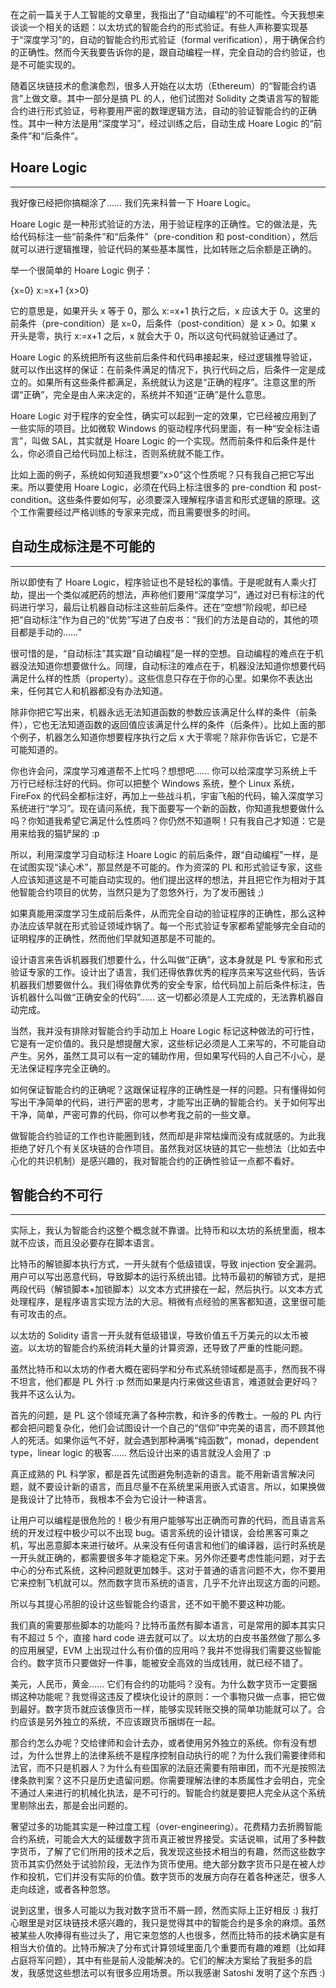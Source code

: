 在之前一篇关于人工智能的文章里，我指出了“自动编程”的不可能性。今天我想来谈谈一个相关的话题：以太坊式的智能合约的形式验证。有些人声称要实现基于“深度学习”的，自动的智能合约形式验证（formal verification），用于确保合约的正确性。然而今天我要告诉你的是，跟自动编程一样，完全自动的合约验证，也是不可能实现的。

随着区块链技术的愈演愈烈，很多人开始在以太坊（Ethereum）的“智能合约语言”上做文章。其中一部分是搞 PL 的人，他们试图对 Solidity 之类语言写的智能合约进行形式验证，号称要用严密的数理逻辑方法，自动的验证智能合约的正确性。其中一种方法是用“深度学习”，经过训练之后，自动生成 Hoare Logic 的“前条件”和“后条件”。


## Hoare Logic
---

我好像已经把你搞糊涂了…… 我们先来科普一下 Hoare Logic。

Hoare Logic 是一种形式验证的方法，用于验证程序的正确性。它的做法是，先给代码标注一些“前条件”和“后条件”（pre-condition 和 post-condition），然后就可以进行逻辑推理，验证代码的某些基本属性，比如转账之后余额是正确的。

举一个很简单的 Hoare Logic 例子：

{x=0}   x:=x+1   {x>0}

它的意思是，如果开头 x 等于 0，那么 x:=x+1 执行之后，x 应该大于 0。这里的前条件（pre-condition）是 x=0，后条件（post-condition）是 x > 0。如果 x 开头是零，执行 x:=x+1 之后，x 就会大于 0，所以这句代码就验证通过了。

Hoare Logic 的系统把所有这些前后条件和代码串接起来，经过逻辑推导验证，就可以作出这样的保证：在前条件满足的情况下，执行代码之后，后条件一定是成立的。如果所有这些条件都满足，系统就认为这是“正确的程序”。注意这里的所谓“正确”，完全是由人来决定的，系统并不知道“正确”是什么意思。

Hoare Logic 对于程序的安全性，确实可以起到一定的效果，它已经被应用到了一些实际的项目。比如微软 Windows 的驱动程序代码里面，有一种“安全标注语言”，叫做 SAL，其实就是 Hoare Logic 的一个实现。然而前条件和后条件是什么，你必须自己给代码加上标注，否则系统就不能工作。

比如上面的例子，系统如何知道我想要“x>0”这个性质呢？只有我自己把它写出来。所以要使用 Hoare Logic，必须在代码上标注很多的 pre-condtion 和 post-condition。这些条件要如何写，必须要深入理解程序语言和形式逻辑的原理。这个工作需要经过严格训练的专家来完成，而且需要很多的时间。

## 自动生成标注是不可能的
---

所以即使有了 Hoare Logic，程序验证也不是轻松的事情。于是呢就有人乘火打劫，提出一个类似减肥药的想法，声称他们要用“深度学习”，通过对已有标注的代码进行学习，最后让机器自动标注这些前后条件。还在“空想”阶段呢，却已经把“自动标注”作为自己的“优势”写进了白皮书：“我们的方法是自动的，其他的项目都是手动的……”

很可惜的是，“自动标注”其实跟“自动编程”是一样的空想。自动编程的难点在于机器没法知道你想要做什么。同理，自动标注的难点在于，机器没法知道你想要代码满足什么样的性质（property）。这些信息只存在于你的心里。如果你不表达出来，任何其它人和机器都没有办法知道。

除非你把它写出来，机器永远无法知道函数的参数应该满足什么样的条件（前条件），它也无法知道函数的返回值应该满足什么样的条件（后条件）。比如上面的那个例子，机器怎么知道你想要程序执行之后 x 大于零呢？除非你告诉它，它是不可能知道的。

你也许会问，深度学习难道帮不上忙吗？想想吧…… 你可以给深度学习系统上千万行已经标注好的代码。你可以把整个 Windows 系统，整个 Linux 系统，FireFox 的代码全都标注好，再加上一些战斗机，宇宙飞船的代码，输入深度学习系统进行“学习”。现在请问系统，我下面要写一个新的函数，你知道我想要做什么吗？你知道我希望它满足什么性质吗？你仍然不知道啊！只有我自己才知道：它是用来给我的猫铲屎的 :p

所以，利用深度学习自动标注 Hoare Logic 的前后条件，跟“自动编程”一样，是在试图实现“读心术”，那显然是不可能的。作为资深的 PL 和形式验证专家，这些人应该知道这是不可能自动实现的。他们提出这样的想法，并且把它作为相对于其他智能合约项目的优势，当然只是为了忽悠外行，为了发币圈钱 ;)

如果真能用深度学习生成前后条件，从而完全自动的验证程序的正确性，那么这种办法应该早就在形式验证领域炸锅了。每一个形式验证专家都希望能够完全自动的证明程序的正确性，然而他们早就知道那是不可能的。

设计语言来告诉机器我们想要什么，什么叫做“正确”，这本身就是 PL 专家和形式验证专家的工作。设计出了语言，我们还得依靠优秀的程序员来写这些代码，告诉机器我们想要做什么。我们得依靠优秀的安全专家，给代码加上前后条件标注，告诉机器什么叫做“正确安全的代码”…… 这一切都必须是人工完成的，无法靠机器自动完成。

当然，我并没有排除对智能合约手动加上 Hoare Logic 标记这种做法的可行性，它是有一定价值的。我只是想提醒大家，这些标记必须是人工来写的，不可能自动产生。另外，虽然工具可以有一定的辅助作用，但如果写代码的人自己不小心，是无法保证程序完全正确的。

如何保证智能合约的正确呢？这跟保证程序的正确性是一样的问题。只有懂得如何写出干净简单的代码，进行严密的思考，才能写出正确的智能合约。关于如何写出干净，简单，严密可靠的代码，你可以参考我之前的一些文章。

做智能合约验证的工作也许能圈到钱，然而却是非常枯燥而没有成就感的。为此我拒绝了好几个有关区块链的合作项目。虽然我对区块链的其它一些想法（比如去中心化的共识机制）是感兴趣的，我对智能合约的正确性验证一点都不看好。

## 智能合约不可行
---

实际上，我认为智能合约这整个概念就不靠谱。比特币和以太坊的系统里面，根本就不应该，而且没必要存在脚本语言。

比特币的解锁脚本执行方式，一开头就有个低级错误，导致 injection 安全漏洞。用户可以写出恶意代码，导致脚本的运行系统出错。比特币最初的解锁方式，是把两段代码（解锁脚本+加锁脚本）以文本方式拼接在一起，然后执行。以文本方式处理程序，是程序语言实现方法的大忌。稍微有点经验的黑客都知道，这里很可能有可攻击的点。

以太坊的 Solidity 语言一开头就有低级错误，导致价值五千万美元的以太币被盗。以太坊的智能合约系统消耗大量的计算资源，还导致了严重的性能问题。

虽然比特币和以太坊的作者大概在密码学和分布式系统领域都是高手，然而我不得不坦言，他们都是 PL 外行 :p 然而如果是内行来做这些语言，难道就会更好吗？我并不这么认为。

首先的问题，是 PL 这个领域充满了各种宗教，和许多的传教士。一般的 PL 内行都会把问题复杂化，他们会试图设计一个自己的“信仰”中完美的语言，而不顾其他人的死活。如果你运气不好，就会遇到那种满嘴“纯函数”，monad，dependent type，linear logic 的极客…… 然后设计出来的语言就没人会用了 :p

真正成熟的 PL 科学家，都是首先试图避免制造新的语言。能不用新语言解决问题，就不要设计新的语言，而且尽量不在系统里采用嵌入式语言。所以，如果换做是我设计了比特币，我根本不会为它设计一种语言。

让用户可以编程是很危险的！极少有用户能够写出正确而可靠的代码，而且语言系统的开发过程中极少可以不出现 bug。语言系统的设计错误，会给黑客可乘之机，写出恶意脚本来进行破坏。从来没有任何语言和他们的编译器，运行时系统是一开头就正确的，都需要很多年才能稳定下来。另外你还要考虑性能问题，对于去中心的分布式系统，这种问题就更加棘手。这对于普通的语言问题不大，你不要用它来控制飞机就可以。然而数字货币系统的语言，几乎不允许出现这方面的问题。

所以与其提心吊胆的设计这些智能合约语言，还不如干脆不要这种功能。

我们真的需要那些脚本的功能吗？比特币虽然有脚本语言，可是常用的脚本其实只有不超过 5 个，直接 hard code 进去就可以了。以太坊的白皮书虽然做了那么多的应用展望，EVM 上出现过什么有价值的应用吗？我并不觉得我们需要这些智能合约。数字货币只要做好一件事，能被安全高效的当成钱用，就已经不错了。

美元，人民币，黄金…… 它们有合约的功能吗？没有。为什么数字货币一定要捆绑这种功能呢？我觉得这违反了模块化设计的原则：一个事物只做一点事，把它做到最好。数字货币就应该像货币一样，能够实现转账交换的简单功能就可以了。合约应该是另外独立的系统，不应该跟货币捆绑在一起。

那合约怎么办呢？交给律师和会计去办，或者使用另外独立的系统。你有没有想过，为什么世界上的法律系统不是程序控制自动执行的呢？为什么我们需要律师和法官，而不只是机器人？为什么有些国家的法庭还需要有陪审团，而不光是按照法律条款判案？这不只是历史遗留问题。你需要理解法律的本质属性才会明白，完全不通过人来进行的机械化执法，是不可行的。智能合约就是要把人完全从这个系统里剔除出去，那是会出问题的。

奢望过多的功能其实是一种过度工程（over-engineering）。花费精力去折腾智能合约系统，可能会大大的延缓数字货币真正被世界接受。实话说嘛，试用了多种数字货币，了解了它们所用的技术之后，我发现这些技术相当的有趣，然而这些数字货币其实仍然处于试验阶段，无法作为货币使用。绝大部分数字货币只是在被人炒作和投机，它们并没有实际的价值。数字货币的发展方向存在着各种迷茫，很多人走向歧途，或者各种忽悠。

说到这里，很多人可能以为我对数字货币不屑一顾，然而实际上正好相反 :) 我打心眼里是对区块链技术感兴趣的，我只是觉得其中的智能合约是多余的麻烦。虽然被某些人吹捧得有些过头了，用它来忽悠的人也很多，然而比特币的技术确实是有相当大价值的。比特币解决了分布式计算领域里面几个重要而有趣的难题（比如拜占庭将军问题），其中有些是前人没能解决的。它们的解决方案给了我挺多的启发，我感觉这些想法可以有很多应用场景。所以我感谢 Satoshi 发明了这个东西 :)





